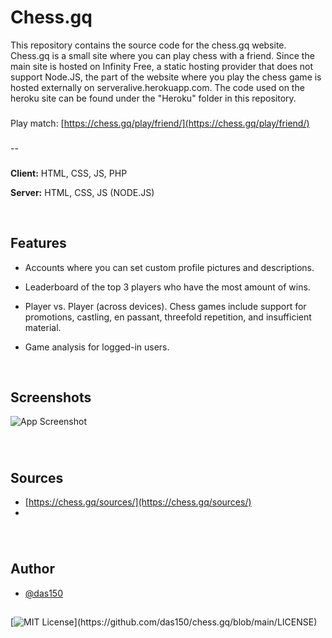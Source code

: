 
# Chess.gq

This repository contains the source code for the chess.gq website. Chess.gq is a small site where you can play chess with a friend. Since the main site is hosted on Infinity Free, a static hosting provider that does not support Node.JS, the part of the website where you play the chess game is hosted externally on serveralive.herokuapp.com. The code used on the heroku site can be found under the "Heroku" folder in this repository.
###
Play match: [https://chess.gq/play/friend/](https://chess.gq/play/friend/)
###
--
###

**Client:** HTML, CSS, JS, PHP

**Server:** HTML, CSS, JS (NODE.JS)

⠀

## Features

- Accounts where you can set custom profile pictures and descriptions.

- Leaderboard of the top 3 players who have the most amount of wins.

- Player vs. Player (across devices). Chess games include support for promotions, castling, en passant, threefold repetition, and insufficient material.

- Game analysis for logged-in users.


⠀

###
## Screenshots

![App Screenshot](https://via.placeholder.com/468x300?text=App+Screenshot+Here)

###

⠀
## Sources

 - [https://chess.gq/sources/](https://chess.gq/sources/)
 - 

###

⠀
## Author

- [@das150](https://github.com/das150)
##
[![MIT License](https://img.shields.io/apm/l/atomic-design-ui.svg?)](https://github.com/das150/chess.gq/blob/main/LICENSE)

